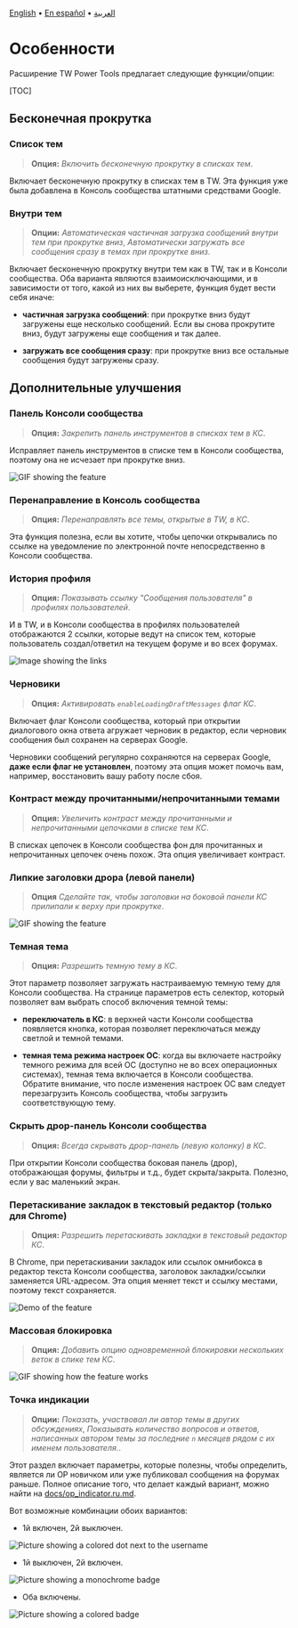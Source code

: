 [English](features.md) • [En español](features.es.md)
• [العربية](https://docs.google.com/document/d/1QgMy4wQ0RNkreYJzaqJriXvR8xu9zI0vzoPfcDYMKU8/preview)

# Особенности
Расширение TW Power Tools предлагает следующие функции/опции:

[TOC]

## Бесконечная прокрутка
### Список тем
> **Опция:** _Включить бесконечную прокрутку в списках тем_.

Включает бесконечную прокрутку в списках тем в TW. Эта функция уже была добавлена в Консоль сообщества штатными средствами Google.


### Внутри тем
> **Опции:** _Автоматическая частичная загрузка сообщений внутри тем при прокрутке вниз_, _Автоматически загружать все сообщения сразу в темах при прокрутке вниз_.



Включает бесконечную прокрутку внутри тем как в TW, так и в Консоли сообщества.
Оба варианта являются взаимоисключающими, и в зависимости от того, какой из них вы выберете,
функция будет вести себя иначе:

- **частичная загрузка сообщений**: при прокрутке вниз будут загружены еще несколько сообщений. Если вы снова прокрутите вниз, будут загружены еще сообщения и так далее.


- **загружать все сообщения сразу**: при прокрутке вниз все остальные сообщения будут загружены сразу.


## Дополнительные улучшения
### Панель Консоли сообщества
> **Опция:** _Закрепить панель инструментов в списках тем в КС_.

Исправляет панель инструментов в списке тем в Консоли сообщества, поэтому она не исчезает при прокрутке вниз.


![GIF showing the feature](resources/fix_toolbar.gif)

### Перенаправление в Консоль сообщества
> **Опция:** _Перенаправлять все темы, открытые в TW, в КС_.

Эта функция полезна, если вы хотите, чтобы цепочки открывались по ссылке на уведомление по электронной почте непосредственно в Консоли сообщества.


### История профиля
> **Опция:** _Показывать ссылку "Сообщения пользователя" в профилях пользователей_.

И в TW, и в Консоли сообщества в профилях пользователей отображаются 2 ссылки, которые ведут на список тем, которые пользователь создал/ответил на текущем форуме и во всех форумах.



![Image showing the links](resources/previous_posts.jpg)

### Черновики
> **Опция:** _Активировать `enableLoadingDraftMessages` флаг КС_.


Включает флаг Консоли сообщества, который при открытии диалогового окна ответа агружает черновик в редактор, если черновик сообщения был сохранен на серверах Google.



Черновики сообщений регулярно сохраняются на серверах Google, **даже если флаг не установлен**, поэтому эта опция может помочь вам, например, восстановить вашу работу после сбоя.



### Контраст между прочитанными/непрочитанными темами
> **Опция:** _Увеличить контраст между прочитанными и непрочитанными цепочками в списке тем КС_.


В списках цепочек в Консоли сообщества фон для прочитанных и непрочитанных цепочек очень похож. Эта опция увеличивает контраст.


### Липкие заголовки дрора (левой панели)
> **Опция** _Сделайте так, чтобы заголовки на боковой панели КС прилипали к верху при прокрутке_.


![GIF showing the feature](resources/sticky_headers.gif)

### Темная тема
> **Опция:** _Разрешить темную тему в КС_.

Этот параметр позволяет загружать настраиваемую темную тему для Консоли сообщества. На странице параметров есть селектор, который позволяет вам выбрать способ включения темной темы:



- **переключатель в КС**: в верхней части Консоли сообщества появляется кнопка, которая позволяет переключаться между светлой и темной темами.

- **темная тема режима настроек ОС**: когда вы включаете настройку темного режима для всей ОС (доступно не во всех операционных системах), темная тема включается в Консоли сообщества. Обратите внимание, что после изменения настроек ОС вам следует перезагрузить Консоль сообщества, чтобы загрузить соответствующую тему.




### Скрыть дрор-панель Консоли сообщества
> **Опция:** _Всегда скрывать дрор-панель (левую колонку) в КС_.


При открытии Консоли сообщества боковая панель (дрор), отображающая форумы, фильтры и т.д., будет скрыта/закрыта. Полезно, если у вас маленький экран.


### Перетаскивание закладок в текстовый редактор (только для Chrome)
> **Опция:** _Разрешить перетаскивать закладки в текстовый редактор КС_.


В Chrome, при перетаскивании закладок или ссылок омнибокса в редактор текста Консоли сообщества, заголовок закладки/ссылки заменяется URL-адресом. Эта опция меняет текст и ссылку местами, поэтому текст сохраняется.



![Demo of the feature](resources/drag_and_drop_fix.gif)

### Массовая блокировка
> **Опция:** _Добавить опцию одновременной блокировки нескольких веток в спике тем КС_.


![GIF showing how the feature works](resources/batch_lock.gif)

### Точка индикации
> **Опции:** _Показать, участвовал ли автор темы в других обсуждениях_, _Показывать количество вопросов и ответов, написанных автором темы за последние `n` месяцев рядом с их именем пользователя._.



Этот раздел включает параметры, которые полезны, чтобы определить, является ли OP новичком или уже публиковал сообщения на форумах раньше. Полное описание того, что делает каждый вариант, можно найти на [docs/op\_indicator.ru.md](op_indicator.ru.md).



Вот возможные комбинации обоих вариантов:

- 1й включен, 2й выключен.

![Picture showing a colored dot next to the username](resources/op_indicator_1.gif)

- 1й выключен, 2й включен.

![Picture showing a monochrome badge](resources/op_indicator_2.gif)

- Оба включены.

![Picture showing a colored badge](resources/op_indicator_3.gif)
